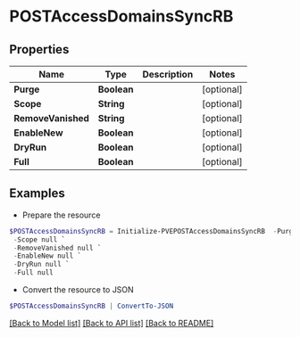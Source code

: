 # POSTAccessDomainsSyncRB
## Properties

Name | Type | Description | Notes
------------ | ------------- | ------------- | -------------
**Purge** | **Boolean** |  | [optional] 
**Scope** | **String** |  | [optional] 
**RemoveVanished** | **String** |  | [optional] 
**EnableNew** | **Boolean** |  | [optional] 
**DryRun** | **Boolean** |  | [optional] 
**Full** | **Boolean** |  | [optional] 

## Examples

- Prepare the resource
```powershell
$POSTAccessDomainsSyncRB = Initialize-PVEPOSTAccessDomainsSyncRB  -Purge null `
 -Scope null `
 -RemoveVanished null `
 -EnableNew null `
 -DryRun null `
 -Full null
```

- Convert the resource to JSON
```powershell
$POSTAccessDomainsSyncRB | ConvertTo-JSON
```

[[Back to Model list]](../README.md#documentation-for-models) [[Back to API list]](../README.md#documentation-for-api-endpoints) [[Back to README]](../README.md)

